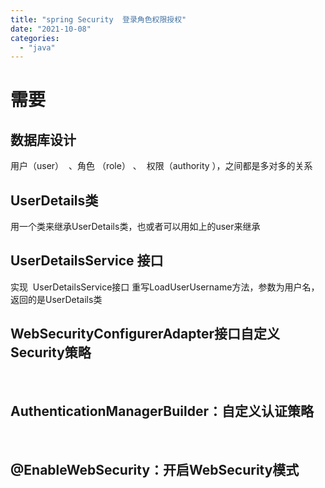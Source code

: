 ```yaml
---
title: "spring Security  登录角色权限授权"
date: "2021-10-08"
categories: 
  - "java"
---
```


# 需要

## 数据库设计

用户（user）  、角色 （role） 、  权限（authority ），之间都是多对多的关系

## UserDetails类

用一个类来继承UserDetails类，也或者可以用如上的user来继承

## UserDetailsService 接口

实现  UserDetailsService接口 重写LoadUserUsername方法，参数为用户名，返回的是UserDetails类

## WebSecurityConfigurerAdapter接口自定义Security策略

 

## AuthenticationManagerBuilder：自定义认证策略

 

## @EnableWebSecurity：开启WebSecurity模式
